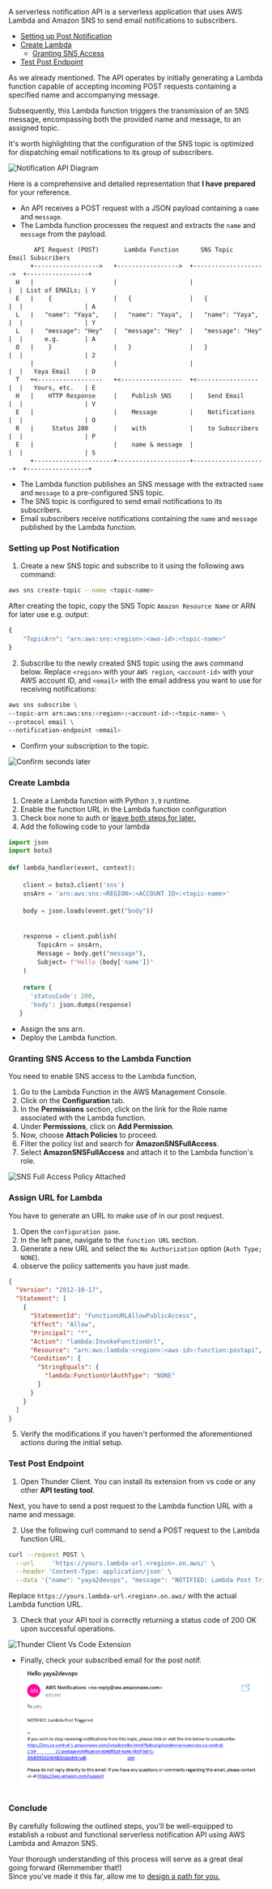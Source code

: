A serverless notification API is a serverless application that uses AWS Lambda and Amazon SNS to send email notifications to subscribers.

- [Setting up Post Notification](#setting-up-post-notification)
- [Create Lambda](#create-lambda)
   - [Granting SNS Access](#granting-sns-access-to-the-lambda-function)
- [Test Post Endpoint](#test-post-endpoint)

As we already mentioned. The API operates by initially generating a Lambda function capable of accepting incoming POST requests containing a specified name and accompanying message. 

Subsequently, this Lambda function triggers the transmission of an SNS message, encompassing both the provided name and message, to an assigned topic. 

It's worth highlighting that the configuration of the SNS topic is optimized for dispatching email notifications to its group of subscribers.

![Notification API Diagram](https://raw.githubusercontent.com/yaya2devops/aws-cloud-project-bootcamp/main/journal/assets/week0/assets/notification-api.png)

Here is a comprehensive and detailed representation that **I have prepared** for your reference.
* An API receives a POST request with a JSON payload containing a `name` and `message`.
* The Lambda function processes the request and extracts the `name` and `message` from the payload.
```
       API Request (POST)       Lambda Function      SNS Topic             Email Subscribers
      +------------------>   +----------------->  +-------------------->  +-----------------+ 
  H   |                      |                    |                    |  | List of EMAILs; | Y
  E   |    {                 |   {                |   {                |  |                 | A
  L   |   "name": "Yaya",    |   "name": "Yaya",  |   "name": "Yaya",  |  |                 | Y
  L   |   "message": "Hey"   |  "message": "Hey"  |   "message": "Hey" |  |      e.g.       | A
  O   |    }                 |   }                |   }                |  |                 | 2
      |                      |                    |                    |  |   Yaya Email    | D
  T   +<------------------   +<-----------------  +<-----------------  |  |   Yours, etc.   | E
  H   |    HTTP Response     |    Publish SNS     |    Send Email      |  |                 | V
  E   |                      |    Message         |    Notifications   |  |                 | O
  R   |     Status 200       |    with            |    to Subscribers  |  |                 | P
  E   |                      |    name & message  |                    |  |                 | S
      +----------------------+--------------------+--------------------+  +-----------------+ 
```
* The Lambda function publishes an SNS message with the extracted `name` and `message` to a pre-configured SNS topic.
* The SNS topic is configured to send email notifications to its subscribers.
* Email subscribers receive notifications containing the `name` and `message` published by the Lambda function.

### Setting up Post Notification

1. Create a new SNS topic and subscribe to it using the following aws command:
```bash
aws sns create-topic --name <topic-name>
```
After creating the topic, copy the SNS Topic `Amazon Resource Name` or ARN for later use e.g. output:
```bash
{
    "TopicArn": "arn:aws:sns:<region>:<aws-id>:<topic-name>"
}
```
2. Subscribe to the newly created SNS topic using the aws command below. Replace `<region>` with your `AWS region`, `<account-id>` with your AWS account ID, and `<email>` with the email address you want to use for receiving notifications:

```bash
aws sns subscribe \
--topic-arn arn:aws:sns:<region>:<account-id>:<topic-name> \
--protocol email \
--notification-endpoint <email>
```

- Confirm your subscription to the topic.

![Confirm seconds later](https://raw.githubusercontent.com/yaya2devops/aws-cloud-project-bootcamp/main/journal/assets/week0/postapi/postapi-confirm.png)

### Create Lambda

1. Create a Lambda function with Python `3.9` runtime.
2. Enable the function URL in the Lambda function configuration 
3. Check box none to auth or [leave both steps for later.](#assign-url-for-lambda)
3. Add the following code to your lambda

```py
import json
import boto3

def lambda_handler(event, context):
    
    client = boto3.client('sns')
    snsArn = 'arn:aws:sns:<REGION>:<ACCOUNT ID>:<topic-name>'
    
    body = json.loads(event.get("body"))
    
    
    response = client.publish(
        TopicArn = snsArn,
        Message = body.get("message"),
        Subject= f"Hello {body['name']}"
    )
    
    return {
      'statusCode': 200,
      'body': json.dumps(response)
   }
```
- Assign the sns arn.
- Deploy the Lambda function.

### **Granting SNS Access to the Lambda Function**

You need to enable SNS access to the Lambda function,

1. Go to the Lambda Function in the AWS Management Console.
2. Click on the **Configuration** tab.
3. In the **Permissions** section, click on the link for the Role name associated with the Lambda function.
4. Under **Permissions**, click on **Add Permission**.
5. Now, choose **Attach Policies** to proceed.
6. Filter the policy list and search for **AmazonSNSFullAccess**.
7. Select **AmazonSNSFullAccess** and attach it to the Lambda function's role.

![SNS Full Access Policy Attached](https://raw.githubusercontent.com/yaya2devops/aws-cloud-project-bootcamp/main/journal/assets/week0/postapi/postapi-lambda-per.png)

### Assign URL for Lambda
You have to generate an URL to make use of in our post request.

1. Open the `configuration pane`.
2. In the left pane, navigate to the `function URL` section.
3. Generate a new URL and select the `No Authorization` option (`Auth Type; NONE`).
4. observe the policy sattements you have just made.
```JSON
{
  "Version": "2012-10-17",
  "Statement": [
    {
      "StatementId": "FunctionURLAllowPublicAccess",
      "Effect": "Allow",
      "Principal": "*",
      "Action": "lambda:InvokeFunctionUrl",
      "Resource": "arn:aws:lambda:<region>:<aws-id>:function:postapi",
      "Condition": {
        "StringEquals": {
          "lambda:FunctionUrlAuthType": "NONE"
        }
      }
    }
  ]
}
```
5. Verify the modifications if you haven't performed the aforementioned actions during the initial setup.

### Test Post Endpoint

1. Open Thunder Client. You can install its extension from vs code or any other **API testing tool**.

Next,  you have to send a post request to the Lambda function URL with a name and message.

2. Use the following curl command to send a POST request to the Lambda function URL. 
```bash
curl --request POST \
  --url     'https://yours.lambda-url.<region>.on.aws/' \
  --header 'Content-Type: application/json' \
  --data '{"name": "yaya2devops", "message": "NOTIFIED: Lambda Post Triggered"}'
```
Replace `https://yours.lambda-url.<region>.on.aws/` with the actual Lambda function URL.

3. Check that your API tool is correctly returning a status code of 200 OK upon successful operations.

![Thunder Client Vs Code Extension](https://raw.githubusercontent.com/yaya2devops/aws-cloud-project-bootcamp/main/journal/assets/week0/postapi/postapi-poc.png)

- Finally, check your subscribed email for the post notif.
![Got To Redact All From Now On](postapi-email-redacted.png)


### Conclude

By carefully following the outlined steps, you'll be well-equipped to establish a robust and functional serverless notification API using AWS Lambda and Amazon SNS.

Your thorough understanding of this process will serve as a great deal going forward (Remmember that!)<br> Since you've made it this far, allow me to [design a path for you.](https://developer.twitter.com/en/docs/twitter-api/getting-started/make-your-first-request)
